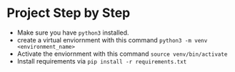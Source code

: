 # Project Step by Step
- Make sure you have `python3` installed.
- create a virtual enviornment with this command `python3 -m venv <environment_name>`
- Activate the enviornment with this command `source venv/bin/activate`
- Install requirements via `pip install -r requirements.txt`
